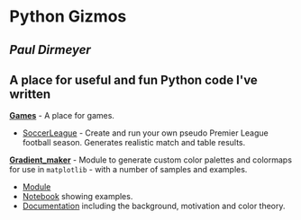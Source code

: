 # Python Gizmos

## _Paul Dirmeyer_

## A place for useful and fun Python code I've written

**[Games](https://github.com/pdirmeyer/Python_gizmos/tree/main/Games)** - A place for games.
* [SoccerLeague](https://github.com/pdirmeyer/Python_gizmos/blob/main/Games/SoccerLeague.ipynb) - Create and run your own pseudo Premier League football season. Generates realistic match and table results.

**[Gradient_maker](https://github.com/pdirmeyer/Python_gizmos/tree/main/Gradient_maker)** - Module to generate custom color palettes and colormaps for use in `matplotlib` - with a number of samples and examples.
* [Module](https://github.com/pdirmeyer/Python_gizmos/blob/main/Gradient_maker/gradient_maker.py) 
* [Notebook](https://github.com/pdirmeyer/Python_gizmos/blob/main/Gradient_maker/Gradient_maker_example.ipynb) showing examples.
* [Documentation]() including the background, motivation and color theory. 